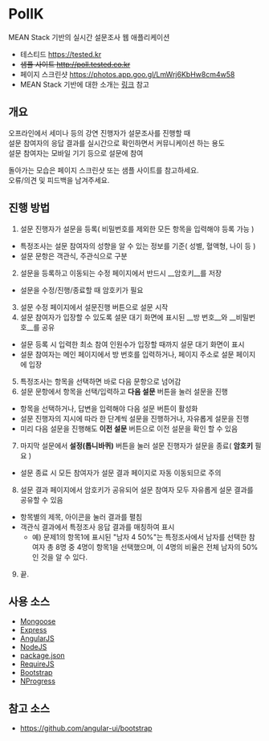 PollK
=====

MEAN Stack 기반의 실시간 설문조사 웹 애플리케이션

* 테스티드 <https://tested.kr>
* ~~샘플 사이트 <http://poll.tested.co.kr>~~
* 페이지 스크린샷 <https://photos.app.goo.gl/LmWrj6KbHw8cm4w58>
* MEAN Stack 기반에 대한 소개는 [링크](https://github.com/CatsMiaow/MEAN_Stack_Structure) 참고


## 개요

오프라인에서 세미나 등의 강연 진행자가 설문조사를 진행할 때  
설문 참여자의 응답 결과를 실시간으로 확인하면서 커뮤니케이션 하는 용도  
설문 참여자는 모바일 기기 등으로 설문에 참여

돌아가는 모습은 페이지 스크린샷 또는 샘플 사이트를 참고하세요.  
오류/의견 및 피드백을 남겨주세요.


## 진행 방법

1. 설문 진행자가 설문을 등록( 비밀번호를 제외한 모든 항목을 입력해야 등록 가능 )
 * 특정조사는 설문 참여자의 성향을 알 수 있는 정보를 기준( 성별, 혈액형, 나이 등 )
 * 설문 문항은 객관식, 주관식으로 구분
2. 설문을 등록하고 이동되는 수정 페이지에서 반드시 __암호키__를 저장
 * 설문을 수정/진행/종료할 때 암호키가 필요
3. 설문 수정 페이지에서 설문진행 버튼으로 설문 시작
4. 설문 참여자가 입장할 수 있도록 설문 대기 화면에 표시된 __방 번호__와 __비밀번호__를 공유
 * 설문 등록 시 입력한 최소 참여 인원수가 입장할 때까지 설문 대기 화면이 표시
 * 설문 참여자는 메인 페이지에서 방 번호를 입력하거나, 페이지 주소로 설문 페이지에 입장
5. 특정조사는 항목을 선택하면 바로 다음 문항으로 넘어감
6. 설문 문항에서 항목을 선택/입력하고 __다음 설문__ 버튼을 눌러 설문을 진행
 * 항목을 선택하거나, 답변을 입력해야 다음 설문 버튼이 활성화
 * 설문 진행자의 지시에 따라 한 단계씩 설문을 진행하거나, 자유롭게 설문을 진행
 * 미리 다음 설문을 진행해도 __이전 설문__ 버튼으로 이전 설문을 확인 할 수 있음
7. 마지막 설문에서 __설정(톱니바퀴)__ 버튼을 눌러 설문 진행자가 설문을 종료( __암호키__ 필요 )
 * 설문 종료 시 모든 참여자가 설문 결과 페이지로 자동 이동되므로 주의
8. 설문 결과 페이지에서 암호키가 공유되어 설문 참여자 모두 자유롭게 설문 결과를 공유할 수 있음
 * 항목별의 제목, 아이콘을 눌러 결과를 펼침
 * 객관식 결과에서 특정조사 응답 결과를 매칭하여 표시
   * 예) 문제1의 항목1에 표시된 "남자 4 50%"는 특정조사에서 남자를 선택한 참여자 총 8명 중 4명이 항목1을 선택했으며, 이 4명의 비율은 전체 남자의 50%인 것을 알 수 있다. 
9. 끝.


## 사용 소스

* [Mongoose](http://mongoosejs.com)
* [Express](http://expressjs.com)
* [AngularJS](http://angularjs.org)
* [NodeJS](http://nodejs.org)
 * [package.json](package.json)
* [RequireJS](http://requirejs.org)
* [Bootstrap](http://getbootstrap.com)
* [NProgress](http://ricostacruz.com/nprogress)


## 참고 소스

* <https://github.com/angular-ui/bootstrap>
